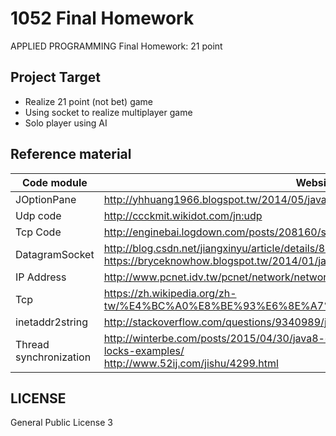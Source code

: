 # 1052 Final Homework

APPLIED PROGRAMMING Final Homework: 21 point

## Project Target

* Realize 21 point (not bet) game
* Using socket to realize multiplayer game
* Solo player using AI

## Reference material

Code module | Website
----------|---------
JOptionPane | http://yhhuang1966.blogspot.tw/2014/05/java-swing_18.html
Udp code | http://ccckmit.wikidot.com/jn:udp
Tcp Code | http://enginebai.logdown.com/posts/208160/simple-java-socket-programming
DatagramSocket | http://blog.csdn.net/jiangxinyu/article/details/8161044 <br> https://bryceknowhow.blogspot.tw/2014/01/java-datagramsocketudp.html
IP Address | http://www.pcnet.idv.tw/pcnet/network/network_ip_addr.htm
Tcp | https://zh.wikipedia.org/zh-tw/%E4%BC%A0%E8%BE%93%E6%8E%A7%E5%88%B6%E5%8D%8F%E8%AE%AE
inetaddr2string | http://stackoverflow.com/questions/9340989/javainetaddress-to-string-conversion
Thread synchronization | http://winterbe.com/posts/2015/04/30/java8-concurrency-tutorial-synchronized-locks-examples/ <br> http://www.52ij.com/jishu/4299.html
## LICENSE

General Public License 3